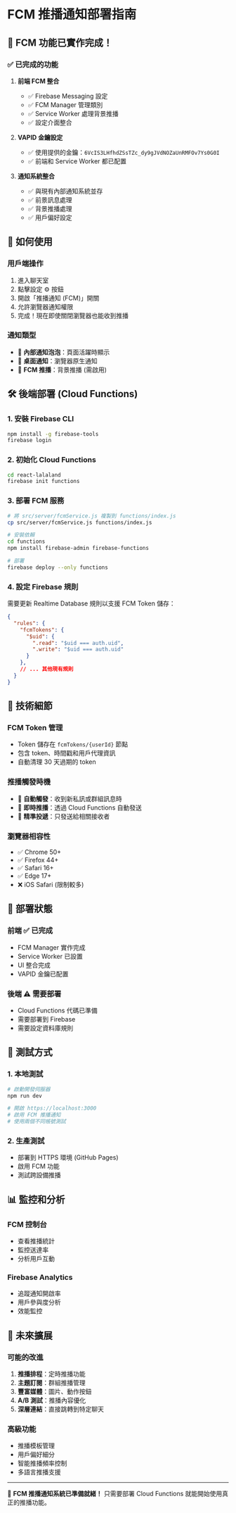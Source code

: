 # FCM 推播通知部署指南

## 🎉 FCM 功能已實作完成！

### ✅ 已完成的功能

1. **前端 FCM 整合**
   - ✅ Firebase Messaging 設定
   - ✅ FCM Manager 管理類別
   - ✅ Service Worker 處理背景推播
   - ✅ 設定介面整合

2. **VAPID 金鑰設定**
   - ✅ 使用提供的金鑰：`6VcIS3LHfhdZSsTZc_dy9gJVdNOZaUnRMFOv7Ys0G0I`
   - ✅ 前端和 Service Worker 都已配置

3. **通知系統整合**
   - ✅ 與現有內部通知系統並存
   - ✅ 前景訊息處理
   - ✅ 背景推播處理
   - ✅ 用戶偏好設定

## 📱 如何使用

### 用戶端操作
1. 進入聊天室
2. 點擊設定 ⚙️ 按鈕
3. 開啟「推播通知 (FCM)」開關
4. 允許瀏覽器通知權限
5. 完成！現在即使關閉瀏覽器也能收到推播

### 通知類型
- 🔵 **內部通知泡泡**：頁面活躍時顯示
- 🔔 **桌面通知**：瀏覽器原生通知
- 🚀 **FCM 推播**：背景推播 (需啟用)

## 🛠️ 後端部署 (Cloud Functions)

### 1. 安裝 Firebase CLI
```bash
npm install -g firebase-tools
firebase login
```

### 2. 初始化 Cloud Functions
```bash
cd react-lalaland
firebase init functions
```

### 3. 部署 FCM 服務
```bash
# 將 src/server/fcmService.js 複製到 functions/index.js
cp src/server/fcmService.js functions/index.js

# 安裝依賴
cd functions
npm install firebase-admin firebase-functions

# 部署
firebase deploy --only functions
```

### 4. 設定 Firebase 規則
需要更新 Realtime Database 規則以支援 FCM Token 儲存：

```json
{
  "rules": {
    "fcmTokens": {
      "$uid": {
        ".read": "$uid === auth.uid",
        ".write": "$uid === auth.uid"
      }
    },
    // ... 其他現有規則
  }
}
```

## 🔧 技術細節

### FCM Token 管理
- Token 儲存在 `fcmTokens/{userId}` 節點
- 包含 token、時間戳和用戶代理資訊
- 自動清理 30 天過期的 token

### 推播觸發時機
- 🔄 **自動觸發**：收到新私訊或群組訊息時
- 📧 **即時推播**：透過 Cloud Functions 自動發送
- 🎯 **精準投遞**：只發送給相關接收者

### 瀏覽器相容性
- ✅ Chrome 50+
- ✅ Firefox 44+
- ✅ Safari 16+
- ✅ Edge 17+
- ❌ iOS Safari (限制較多)

## 🚦 部署狀態

### 前端 ✅ 已完成
- FCM Manager 實作完成
- Service Worker 已設置
- UI 整合完成
- VAPID 金鑰已配置

### 後端 ⚠️ 需要部署
- Cloud Functions 代碼已準備
- 需要部署到 Firebase
- 需要設定資料庫規則

## 🧪 測試方式

### 1. 本地測試
```bash
# 啟動開發伺服器
npm run dev

# 開啟 https://localhost:3000
# 啟用 FCM 推播通知
# 使用兩個不同帳號測試
```

### 2. 生產測試
- 部署到 HTTPS 環境 (GitHub Pages)
- 啟用 FCM 功能
- 測試跨設備推播

## 📊 監控和分析

### FCM 控制台
- 查看推播統計
- 監控送達率
- 分析用戶互動

### Firebase Analytics
- 追蹤通知開啟率
- 用戶參與度分析
- 效能監控

## 🔮 未來擴展

### 可能的改進
1. **推播排程**：定時推播功能
2. **主題訂閱**：群組推播管理
3. **豐富媒體**：圖片、動作按鈕
4. **A/B 測試**：推播內容優化
5. **深層連結**：直接跳轉到特定聊天

### 高級功能
- 推播模板管理
- 用戶偏好細分
- 智能推播頻率控制
- 多語言推播支援

---

🎯 **FCM 推播通知系統已準備就緒！**
只需要部署 Cloud Functions 就能開始使用真正的推播功能。